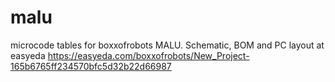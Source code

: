 # malu
microcode tables for boxxofrobots MALU. Schematic, BOM and PC layout at easyeda https://easyeda.com/boxxofrobots/New_Project-165b6765ff234570bfc5d32b22d66987
